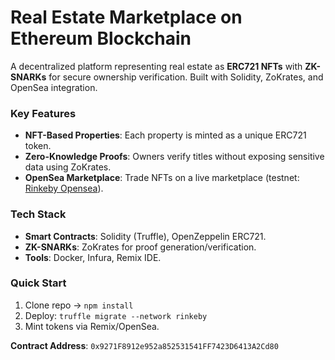 # Real Estate Marketplace on Ethereum Blockchain  

A decentralized platform representing real estate as **ERC721 NFTs** with **ZK-SNARKs** for secure ownership verification. Built with Solidity, ZoKrates, and OpenSea integration.  

### Key Features  
- **NFT-Based Properties**: Each property is minted as a unique ERC721 token.  
- **Zero-Knowledge Proofs**: Owners verify titles without exposing sensitive data using ZoKrates.  
- **OpenSea Marketplace**: Trade NFTs on a live marketplace (testnet: [Rinkeby Opensea](https://rinkeby.opensea.io/assets/realty)).  

### Tech Stack  
- **Smart Contracts**: Solidity (Truffle), OpenZeppelin ERC721.  
- **ZK-SNARKs**: ZoKrates for proof generation/verification.  
- **Tools**: Docker,  Infura, Remix IDE.  

### Quick Start  
1. Clone repo → `npm install`  
2. Deploy: `truffle migrate --network rinkeby`  
3. Mint tokens via Remix/OpenSea.  

**Contract Address**: `0x9271F8912e952a852531541FF7423D6413A2Cd80`  

